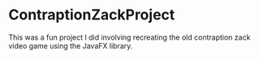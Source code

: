 # ContraptionZackProject
This was a fun project I did involving recreating the old contraption zack video game using the JavaFX library. 
